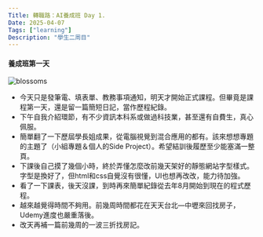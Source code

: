 ```yaml
---
Title: 轉職路：AI養成班 Day 1.
Date: 2025-04-07
Tags: ["learning"]
Description: "學生二周目"
---
```


#### 養成班第一天
<img src="/img/notes/blossoms-6991112_640.jpg" alt="blossoms"
     title="Image by wal_172619 from Pixabay">


+ 今天只是發筆電、填表單、教務事項通知，明天才開始正式課程。但畢竟是課程第一天，還是留一篇簡短日記，當作歷程紀錄。
+ 下午自我介紹環節，有不少資訊本科系或做過科技業，甚至還有自費生，真心佩服。
+ 簡單翻了一下歷屆學長姐成果，從電腦視覺到混合應用的都有。該來想想專題的主題了（小組專題＆個人的Side Project）。希望結訓後履歷至少能塞滿一整頁。
+ 下課後自己摸了幾個小時，終於弄懂怎麼改前幾天架好的靜態網站字型樣式。字型是換好了，但html和css自覺沒有很懂，UI也想再改改，能力待加強。
+ 看了一下課表，後天沒課，到時再來簡單紀錄從去年8月開始到現在的程式歷程。
+ 越來越覺得時間不夠用。前幾周時間都花在天天台北—中壢來回找房子，Udemy進度也嚴重落後。
+ 改天再補一篇前幾周的一波三折找房記。
